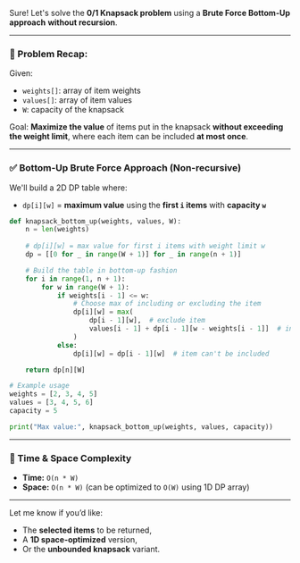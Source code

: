 Sure! Let's solve the **0/1 Knapsack problem** using a **Brute Force Bottom-Up approach** **without recursion**.

---

### 🎒 Problem Recap:

Given:

* `weights[]`: array of item weights
* `values[]`: array of item values
* `W`: capacity of the knapsack

Goal: **Maximize the value** of items put in the knapsack **without exceeding the weight limit**, where each item can be included **at most once**.

---

### ✅ Bottom-Up Brute Force Approach (Non-recursive)

We'll build a 2D DP table where:

* `dp[i][w]` = **maximum value** using the **first `i` items** with **capacity `w`**

```python
def knapsack_bottom_up(weights, values, W):
    n = len(weights)
    
    # dp[i][w] = max value for first i items with weight limit w
    dp = [[0 for _ in range(W + 1)] for _ in range(n + 1)]

    # Build the table in bottom-up fashion
    for i in range(1, n + 1):
        for w in range(W + 1):
            if weights[i - 1] <= w:
                # Choose max of including or excluding the item
                dp[i][w] = max(
                    dp[i - 1][w],  # exclude item
                    values[i - 1] + dp[i - 1][w - weights[i - 1]]  # include item
                )
            else:
                dp[i][w] = dp[i - 1][w]  # item can't be included

    return dp[n][W]

# Example usage
weights = [2, 3, 4, 5]
values = [3, 4, 5, 6]
capacity = 5

print("Max value:", knapsack_bottom_up(weights, values, capacity))
```

---

### 🧠 Time & Space Complexity

* **Time:** `O(n * W)`
* **Space:** `O(n * W)` (can be optimized to `O(W)` using 1D DP array)

---

Let me know if you’d like:

* The **selected items** to be returned,
* A **1D space-optimized** version,
* Or the **unbounded knapsack** variant.
